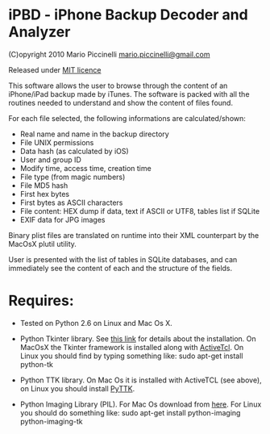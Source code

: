 # iPBD - iPhone Backup Decoder and Analyzer

(C)opyright 2010 Mario Piccinelli <mario.piccinelli@gmail.com>

Released under [MIT licence](http://en.wikipedia.org/wiki/MIT_License)

This software allows the user to browse through the content of an iPhone/iPad backup made by iTunes. The software is packed with all the routines needed to understand and show the content of files found.

For each file selected, the following informations are calculated/shown:

* Real name and name in the backup directory
* File UNIX permissions
* Data hash (as calculated by iOS)
* User and group ID
* Modify time, access time, creation time
* File type (from magic numbers)
* File MD5 hash
* First hex bytes
* First bytes as ASCII characters
* File content: HEX dump if data, text if ASCII or UTF8, tables list if SQLite
* EXIF data for JPG images

Binary plist files are translated on runtime into their XML counterpart by the MacOsX plutil utility.

User is presented with the list of tables in SQLite databases, and can immediately see the content of each and the structure of the fields.

# Requires:

* Tested on Python 2.6 on Linux and Mac Os X.

* Python Tkinter library. See [this link](http://tkinter.unpythonic.net/wiki/How_to_install_Tkinter) for details about the installation. On MacOsX the Tkinter framework is installed along with [ActiveTcl](http://www.python.org/download/mac/tcltk/). On Linux you should find by typing something like:
  sudo apt-get install python-tk
 
* Python TTK library. On Mac Os it is installed with ActiveTCL (see above), on Linux you should install [PyTTK](http://code.google.com/p/python-ttk/).

* Python Imaging Library (PIL). For Mac Os download from [here](http://www.pythonware.com/products/pil/). For Linux you should do something like:
  sudo apt-get install python-imaging python-imaging-tk
